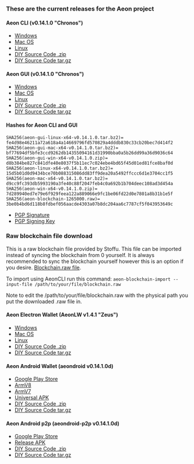 ### These are the current releases for the Aeon project

#### Aeon CLI (v0.14.1.0 "Chronos")

* [Windows](https://github.com/aeonix/aeon/releases/download/v0.14.1.0-aeon/aeon-win-x64-v0.14.1.0.zip)
* [Mac OS](https://github.com/aeonix/aeon/releases/download/v0.14.1.0-aeon/aeon-mac-x64-v0.14.1.0.tar.bz2)
* [Linux](https://github.com/aeonix/aeon/releases/download/v0.14.1.0-aeon/aeon-linux-x64-v0.14.1.0.tar.bz2)
* [DIY Source Code .zip](https://github.com/aeonix/aeon/archive/v0.14.1.0-aeon.zip)
* [DIY Source Code tar.gz](https://github.com/aeonix/aeon/archive/v0.14.1.0-aeon.tar.gz)


#### Aeon GUI (v0.14.1.0 "Chronos")

* [Windows](https://github.com/aeonix/aeon-gui/releases/download/v0.14.1.0-aeon/aeon-gui-win-x64-v0.14.1.0.zip)
* [Mac OS](https://github.com/aeonix/aeon-gui/releases/download/v0.14.1.0-aeon/aeon-gui-mac-x64-v0.14.1.0.tar.bz2)
* [Linux](https://github.com/aeonix/aeon-gui/releases/download/v0.14.1.0-aeon/aeon-gui-linux-x64-v0.14.1.0.tar.bz2)
* [DIY Source Code .zip](https://github.com/aeonix/aeon-gui/archive/v0.14.1.0-aeon.zip)
* [DIY Source Code tar.gz](https://github.com/aeonix/aeon-gui/archive/v0.14.1.0-aeon.tar.gz)

#### Hashes for Aeon CLI and GUI
```
SHA256(aeon-gui-linux-x64-v0.14.1.0.tar.bz2)= fe4d98e46211a72a618a4a14669796fd570829a4dddb830c33cb20bec7d414f2
SHA256(aeon-gui-mac-x64-v0.14.1.0.tar.bz2)= bf77694df5bfe3ccd9262db14355094161d31990bba0a5b26dd99a36d9036c64
SHA256(aeon-gui-win-x64-v0.14.1.0.zip)= d8b384be827c841dfe40e8037f5b11ec7c024ebe4bd65f45d01ed81fce8baf0d
SHA256(aeon-linux-x64-v0.14.1.0.tar.bz2)= 15d5b01d0d9434bce70b088315086dd83ff9dea20a5492ffccc6d1e3704cc1f5
SHA256(aeon-mac-x64-v0.14.1.0.tar.bz2)= d9cc9fc393db5993190a3fe40c88f2047feb4c0a692b1b704deec108ad3d454a
SHA256(aeon-win-x64-v0.14.1.0.zip)= 7d289940ed7e79e6f929feea122a889066e9fc1be06fd22d0e7801a8b31b1e5f
SHA256(aeon-blockchain-1265000.raw)= 3be0b4bd6d118b8fdbef056aacde4303a07b8dc204aa6c7787cf5f043953649c
```

* [PGP Signature](https://www.aeon.cash/hashes.asc)
* [PGP Signing Key](https://raw.githubusercontent.com/aeonix/aeon/master/utils/gpg_keys/stoffu.asc)

### Raw blockchain file download

This is a raw blockchain file provided by Stoffu. This file can be imported instead of syncing the blockchain from 0 yourself. It is always recommended to sync the blockchain yourself however this is an option if you desire. [Blockchain.raw file](https://drive.google.com/u/0/uc?id=1yiF7xvApQeQ-VBrJ_IDPQpdleqywNtvg).

To import using AeonCLI run this command:
``aeon-blockchain-import --input-file /path/to/your/file/blockchain.raw``

Note to edit the /path/to/your/file/blockchain.raw with the physical path you put the downloaded .raw file in. 


#### Aeon Electron Wallet (AeonLW v1.4.1 "Zeus")

* [Windows](https://github.com/BigslimVdub/AeonLW/releases/download/v1.4.1/AeonLW.Setup.1.4.1.exe)
* [Mac OS](https://github.com/BigslimVdub/AeonLW/releases/download/v1.4.1/AeonLW-1.4.1.dmg)
* [Linux](https://github.com/BigslimVdub/AeonLW/releases/download/v1.4.1/AeonLW_1.4.1_amd64.deb)
* [DIY Source Code .zip](https://github.com/BigslimVdub/AeonLW/archive/v1.4.1.zip)
* [DIY Source Code tar.gz](https://github.com/BigslimVdub/AeonLW/archive/v1.4.1.tar.gz)


#### Aeon Android Wallet (aeondroid v0.14.1.0d)

* [Google Play Store](https://play.google.com/store/apps/details?id=org.aeondroid.app)
* [ArmV8](https://github.com/ivoryguru/aeondroid/releases/download/0.14.1.0d/app-arm64-v8a-release.apk)
* [ArmV7](https://github.com/ivoryguru/aeondroid/releases/download/0.14.1.0d/app-armeabi-v7a-release.apk)
* [Universal APK](https://github.com/ivoryguru/aeondroid/releases/download/0.14.1.0d/app-universal-release.apk)
* [DIY Source Code .zip](https://github.com/ivoryguru/aeondroid/archive/0.14.1.0d.zip)
* [DIY Source Code tar.gz](https://github.com/ivoryguru/aeondroid/archive/0.14.1.0d.tar.gz)

#### Aeon Android p2p (aeondroid-p2p v0.14.1.0d)

* [Google Play Store](https://play.google.com/store/apps/details?id=org.aeondroidp2p.app)
* [Release APK](https://github.com/ivoryguru/aeondroid-p2p/releases/download/0.14.1.0d/app-release.apk)
* [DIY Source Code .zip](https://github.com/ivoryguru/aeondroid-p2p/archive/0.14.1.0d.zip)
* [DIY Source Code tar.gz](https://github.com/ivoryguru/aeondroid-p2p/archive/0.14.1.0d.tar.gz)

